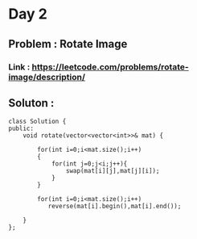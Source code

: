 
# Day 2

## Problem : Rotate Image

### Link : https://leetcode.com/problems/rotate-image/description/

## Soluton : 

```
class Solution {
public:
    void rotate(vector<vector<int>>& mat) {
        
        for(int i=0;i<mat.size();i++)
        {
            for(int j=0;j<i;j++){
                swap(mat[i][j],mat[j][i]);
            }
        }

        for(int i=0;i<mat.size();i++)
           reverse(mat[i].begin(),mat[i].end());

    }
};
```


